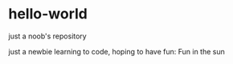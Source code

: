 # hello-world

just a noob's repository

just a newbie learning to code, hoping to have fun:
Fun in the sun

